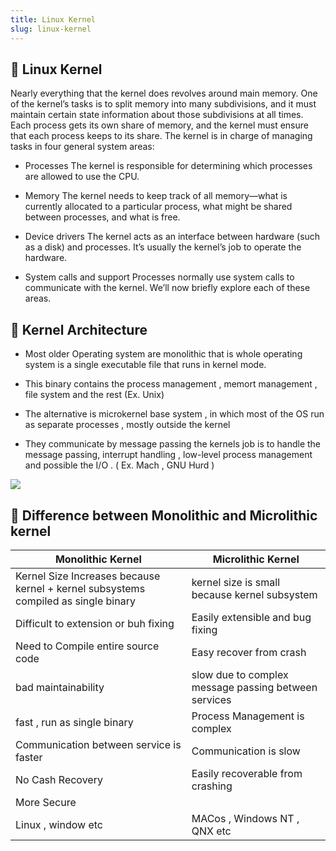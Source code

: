 ```yaml
---
title: Linux Kernel
slug: linux-kernel
---
```


## 📌 Linux Kernel

Nearly everything that the kernel does revolves around main memory. One of the kernel’s tasks is to split memory into many subdivisions, and it must maintain certain state information about those subdivisions at all times. Each process gets its own share of memory, and the kernel must ensure that each process keeps to its share. The kernel is in charge of managing tasks in four general system areas: 

- Processes The kernel is responsible for determining which processes are allowed to use the CPU. 
    
- Memory The kernel needs to keep track of all memory—what is currently allocated to a particular process, what might be shared between processes, and what is free. 
    
- Device drivers The kernel acts as an interface between hardware (such as a disk) and processes. It’s usually the kernel’s job to operate the hardware. 
    
- System calls and support Processes normally use system calls to communicate with the kernel. We’ll now briefly explore each of these areas.

## 📌 Kernel Architecture

- Most older Operating system are monolithic that is whole operating system is a single executable file
that runs in kernel mode. 

- This binary contains the process management , memort management ,
file system and the rest (Ex. Unix)

- The alternative is microkernel base system , in which most of the OS 
run as separate processes , mostly outside the kernel 

- They communicate by message passing the kernels job is to handle the 
message passing, interrupt handling , low-level process 
management and possible the I/O . ( Ex. Mach , GNU Hurd )

![](/img/icon/mono-micro-os.png)


## 📌 Difference between Monolithic and Microlithic kernel 


| Monolithic Kernel                                                                  	| Microlithic Kernel                             	|
|------------------------------------------------------------------------------------	|------------------------------------------------	|
| Kernel Size Increases because kernel + kernel subsystems compiled as single binary 	| kernel size is small because kernel subsystem  	| 
| Difficult to extension or buh fixing                                               	|   Easily extensible and bug fixing                                             	|
| Need to Compile entire source code                                                 	|  Easy recover from crash                                                	|
| bad maintainability                                                                	| slow due to complex message passing between services                                                	|
| fast , run as single binary                                                        	|   Process Management is complex                                          	|
| Communication between service is faster                                            	|  Communication is slow                                               	|
| No Cash Recovery                                                                   	|  Easily recoverable from crashing                                               	|
| More Secure                                                                        	|                                                	|
|  Linux , window etc    |    MACos , Windows NT , QNX etc                                             	|
